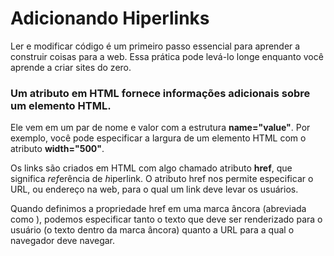 # Adicionando Hiperlinks

Ler e modificar código é um primeiro passo essencial para aprender a construir coisas para a web. 
Essa prática pode levá-lo longe enquanto você aprende a criar sites do zero.

### Um atributo em HTML fornece informações adicionais sobre um elemento HTML. 
Ele vem em um par de nome e valor com a estrutura **name="value"**. Por exemplo, você pode especificar a largura de um elemento HTML com o atributo **width="500"**.

Os links são criados em HTML com algo chamado atributo **href**, que significa *ref*erência de *h*iperlink. 
O atributo href nos permite especificar o URL, ou endereço na web, para o qual um link deve levar os usuários.

Quando definimos a propriedade href em uma marca âncora (abreviada como <a>), podemos especificar tanto o texto que deve ser renderizado para o usuário (o texto dentro da marca âncora) quanto a URL para a qual o navegador deve navegar.
